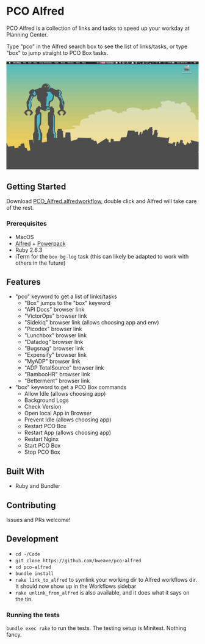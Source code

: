 # PCO Alfred

PCO Alfred is a collection of links and tasks to speed up your workday at Planning Center.

Type "pco" in the Alfred search box to see the list of links/tasks, or type "box" to jump straight to PCO Box tasks.

![](screenshots/pco_alfred.gif)

## Getting Started

Download [PCO_Alfred.alfredworkflow](PCO_Alfred.alfredworkflow), double click and Alfred will take care of the rest.

### Prerequisites

- MacOS
- [Alfred](https://www.alfredapp.com/) + [Powerpack](https://www.alfredapp.com/powerpack/)
- Ruby 2.6.3
- iTerm for the `box bg-log` task (this can likely be adapted to work with others in the future)

## Features

- "pco" keyword to get a list of links/tasks
  - "Box" jumps to the "box" keyword
  - "API Docs" browser link
  - "VictorOps" browser link
  - "Sidekiq" browser link (allows choosing app and env)
  - "Picodex" browser link
  - "Lunchbox" browser link
  - "Datadog" browser link
  - "Bugsnag" browser link
  - "Expensify" browser link
  - "MyADP" browser link
  - "ADP TotalSource" browser link
  - "BambooHR" browser link
  - "Betterment" browser link
- "box" keyword to get a PCO Box commands
  - Allow Idle (allows choosing app)
  - Background Logs
  - Check Version
  - Open local App in Browser
  - Prevent Idle (allows choosing app)
  - Restart PCO Box
  - Restart App (allows choosing app)
  - Restart Nginx
  - Start PCO Box
  - Stop PCO Box

## Built With

* Ruby and Bundler

## Contributing

Issues and PRs welcome!

## Development

- `cd ~/Code`
- `git clone https://github.com/bweave/pco-alfred`
- `cd pco-alfred`
- `bundle install`
- `rake link_to_alfred` to symlink your working dir to Alfred workflows dir. It should now show up in the Workflows sidebar
- `rake unlink_from_alfred` is also available, and it does what it says on the tin.

### Running the tests

`bundle exec rake` to run the tests. The testing setup is Minitest. Nothing fancy.
